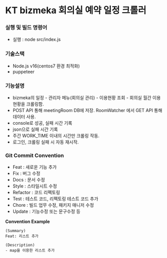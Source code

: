 # KT bizmeka 회의실 예약 일정 크롤러

### 실행 및 빌드 명령어

- 실행 : node src/index.js

### 기술스택

- Node.js v16(centos7 환경 최적화)
- puppeteer

### 기능설명

- bizmeka의 일정 - 관리자 메뉴(회의실 관리) - 이용현황 조회 - 회의실 월간 이용 현황을 크롤링함.
- POST API 통해 meetingRoom DB에 저장. RoomWatcher 에서 GET API 통해 데이터 사용.
- console로 성공, 실패 시간 기록
- json으로 실패 시간 기록
- 주간 WORK_TIME 이내의 시간만 크롤링 작동.
- 로그인, 크롤링 실패 시 자동 재시작.

### Git Commit Convention

- Feat : 새로운 기능 추가
- Fix : 버그 수정
- Docs : 문서 수정
- Style : 스타일시트 수정
- Refactor : 코드 리펙토링
- Test : 테스트 코드, 리펙토링 테스트 코드 추가
- Chore : 빌드 업무 수정, 패키지 매니저 수정
- Update : 기능수정 또는 문구수정 등

**Convention Example**

    (Summary)
    Feat: 리스트 추가

    (Description)
    - map을 이용한 리스트 추가
